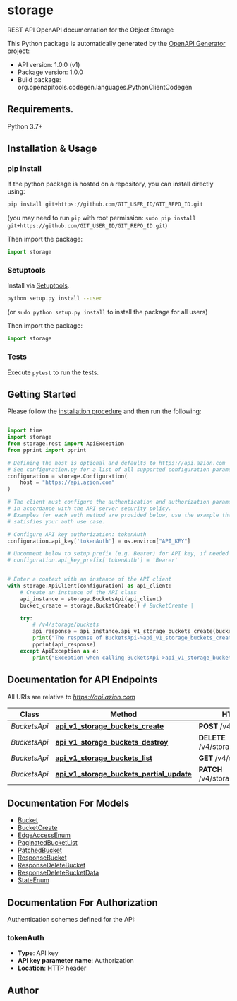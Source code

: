 # storage
REST API OpenAPI documentation for the Object Storage

This Python package is automatically generated by the [OpenAPI Generator](https://openapi-generator.tech) project:

- API version: 1.0.0 (v1)
- Package version: 1.0.0
- Build package: org.openapitools.codegen.languages.PythonClientCodegen

## Requirements.

Python 3.7+

## Installation & Usage
### pip install

If the python package is hosted on a repository, you can install directly using:

```sh
pip install git+https://github.com/GIT_USER_ID/GIT_REPO_ID.git
```
(you may need to run `pip` with root permission: `sudo pip install git+https://github.com/GIT_USER_ID/GIT_REPO_ID.git`)

Then import the package:
```python
import storage
```

### Setuptools

Install via [Setuptools](http://pypi.python.org/pypi/setuptools).

```sh
python setup.py install --user
```
(or `sudo python setup.py install` to install the package for all users)

Then import the package:
```python
import storage
```

### Tests

Execute `pytest` to run the tests.

## Getting Started

Please follow the [installation procedure](#installation--usage) and then run the following:

```python

import time
import storage
from storage.rest import ApiException
from pprint import pprint

# Defining the host is optional and defaults to https://api.azion.com
# See configuration.py for a list of all supported configuration parameters.
configuration = storage.Configuration(
    host = "https://api.azion.com"
)

# The client must configure the authentication and authorization parameters
# in accordance with the API server security policy.
# Examples for each auth method are provided below, use the example that
# satisfies your auth use case.

# Configure API key authorization: tokenAuth
configuration.api_key['tokenAuth'] = os.environ["API_KEY"]

# Uncomment below to setup prefix (e.g. Bearer) for API key, if needed
# configuration.api_key_prefix['tokenAuth'] = 'Bearer'


# Enter a context with an instance of the API client
with storage.ApiClient(configuration) as api_client:
    # Create an instance of the API class
    api_instance = storage.BucketsApi(api_client)
    bucket_create = storage.BucketCreate() # BucketCreate | 

    try:
        # /v4/storage/buckets
        api_response = api_instance.api_v1_storage_buckets_create(bucket_create)
        print("The response of BucketsApi->api_v1_storage_buckets_create:\n")
        pprint(api_response)
    except ApiException as e:
        print("Exception when calling BucketsApi->api_v1_storage_buckets_create: %s\n" % e)

```

## Documentation for API Endpoints

All URIs are relative to *https://api.azion.com*

Class | Method | HTTP request | Description
------------ | ------------- | ------------- | -------------
*BucketsApi* | [**api_v1_storage_buckets_create**](docs/BucketsApi.md#api_v1_storage_buckets_create) | **POST** /v4/storage/buckets | /v4/storage/buckets
*BucketsApi* | [**api_v1_storage_buckets_destroy**](docs/BucketsApi.md#api_v1_storage_buckets_destroy) | **DELETE** /v4/storage/buckets/{name} | /v4/storage/buckets/:name
*BucketsApi* | [**api_v1_storage_buckets_list**](docs/BucketsApi.md#api_v1_storage_buckets_list) | **GET** /v4/storage/buckets | /v4/storage/buckets
*BucketsApi* | [**api_v1_storage_buckets_partial_update**](docs/BucketsApi.md#api_v1_storage_buckets_partial_update) | **PATCH** /v4/storage/buckets/{name} | /v4/storage/buckets/:name


## Documentation For Models

 - [Bucket](docs/Bucket.md)
 - [BucketCreate](docs/BucketCreate.md)
 - [EdgeAccessEnum](docs/EdgeAccessEnum.md)
 - [PaginatedBucketList](docs/PaginatedBucketList.md)
 - [PatchedBucket](docs/PatchedBucket.md)
 - [ResponseBucket](docs/ResponseBucket.md)
 - [ResponseDeleteBucket](docs/ResponseDeleteBucket.md)
 - [ResponseDeleteBucketData](docs/ResponseDeleteBucketData.md)
 - [StateEnum](docs/StateEnum.md)


<a id="documentation-for-authorization"></a>
## Documentation For Authorization


Authentication schemes defined for the API:
<a id="tokenAuth"></a>
### tokenAuth

- **Type**: API key
- **API key parameter name**: Authorization
- **Location**: HTTP header


## Author




